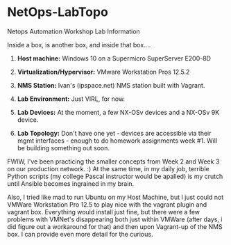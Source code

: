 # NetOps-LabTopo
Netops Automation Workshop Lab Information

Inside a box, is another box, and inside that box....


1. **Host machine:** Windows 10 on a Supermicro SuperServer E200-8D

1. **Virtualization/Hypervisor:**  VMware Workstation Pros 12.5.2

1. **NMS Station:** Ivan's (ipspace.net) NMS station built with Vagrant.

1. **Lab Environment:**  Just VIRL, for now.

1. **Lab Devices:** At the moment, a few NX-OSv devices and a NX-OSv 9K device.  

1. **Lab Topology:** Don't have one yet - devices are accessible via their mgmt interfaces - enough to do homework assignments week #1.  Will be building something out soon.


FWIW, I've been practicing the smaller concepts from Week 2 and Week 3 on our production network. :)  At the same time, in my daily job, terrible Python scripts (my college Pascal instructor would be apalled) is my crutch until Ansible becomes ingrained in my brain.

Also, I tried like mad to run Ubuntu on my Host Machine, but I just could not VMWare Workstation Pro 12.5 to play nice with the vagrant plugin and vagrant box.  Everything would install just fine, but there were a few problems with VMNet's disappearing both just within VMWare (after days, i did figure out a workaround for that) and then upon Vagrant-up of the NMS box.  I can provide even more detail for the curious.    
